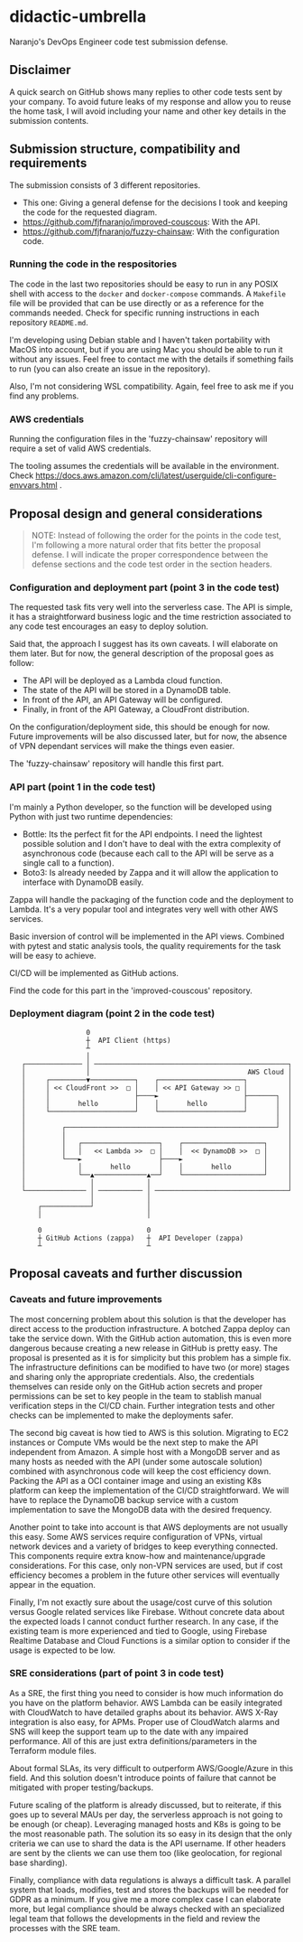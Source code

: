 # didactic-umbrella
Naranjo's DevOps Engineer code test submission defense.

## Disclaimer
A quick search on GitHub shows many replies to other code tests sent by your
company. To avoid future leaks of my response and allow you to reuse the home
task, I will avoid including your name and other key details in the submission
contents.

## Submission structure, compatibility and requirements
The submission consists of 3 different repositories.

* This one: Giving a general defense for the decisions I took and keeping the
code for the requested diagram.
* https://github.com/fjfnaranjo/improved-couscous: With the API.
* https://github.com/fjfnaranjo/fuzzy-chainsaw: With the configuration code.

### Running the code in the respositories
The code in the last two repositories should be easy to run in any POSIX shell
with access to the `docker` and `docker-compose` commands. A `Makefile` file
will be provided that can be use directly or as a reference for the commands
needed. Check for specific running instructions in each repository `README.md`.

I'm developing using Debian stable and I haven't taken portability with MacOS
into account, but if you are using Mac you should be able to run it without any
issues. Feel free to contact me with the details if something fails to run (you
can also create an issue in the repository).

Also, I'm not considering WSL compatibility. Again, feel free to ask me if you
find any problems.

### AWS credentials
Running the configuration files in the 'fuzzy-chainsaw' repository will require
a set of valid AWS credentials.

The tooling assumes the credentials will be available in the environment. Check
https://docs.aws.amazon.com/cli/latest/userguide/cli-configure-envvars.html .

## Proposal design and general considerations

> NOTE: Instead of following the order for the points in the code test, I'm
> following a more natural order that fits better the proposal defense. I will
> indicate the proper correspondence between the defense sections and the code
> test order in the section headers.

### Configuration and deployment part (point 3 in the code test)
The requested task fits very well into the serverless case. The API is simple,
it has a straightforward business logic and the time restriction associated to
any code test encourages an easy to deploy solution.

Said that, the approach I suggest has its own caveats. I will elaborate on them
later. But for now, the general description of the proposal goes as follow:

* The API will be deployed as a Lambda cloud function.
* The state of the API will be stored in a DynamoDB table.
* In front of the API, an API Gateway will be configured.
* Finally, in front of the API Gateway, a CloudFront distribution.

On the configuration/deployment side, this should be enough for now. Future
improvements will be also discussed later, but for now, the absence of VPN
dependant services will make the things even easier.

The 'fuzzy-chainsaw' repository will handle this first part.

### API part (point 1 in the code test)
I'm mainly a Python developer, so the function will be developed using Python
with just two runtime dependencies:

* Bottle: Its the perfect fit for the API endpoints. I need the lightest
possible solution and I don't have to deal with the extra complexity of
asynchronous code (because each call to the API will be serve as a single call
to a function).
* Boto3: Is already needed by Zappa and it will allow the application to
interface with DynamoDB easily.

Zappa will handle the packaging of the function code and the deployment to
Lambda. It's a very popular tool and integrates very well with other AWS
services.

Basic inversion of control will be implemented in the API views. Combined with
pytest and static analysis tools, the quality requirements for the task will be
easy to achieve.

CI/CD will be implemented as GitHub actions.

Find the code for this part in the 'improved-couscous' repository.

### Deployment diagram (point 2 in the code test)
```
                   0
                   ┼  API Client (https)
                   ┴
                   │
   ┌────────────── │ ────────────────────────────────────────────────┐
   │               │                                       AWS Cloud │
   │     ┌─────────▼───────────┐    ┌─────────────────────┐          │
   │     │ << CloudFront >>  □ │    │ << API Gateway >> □ │          │
   │     │                     ├────►                     ├───────┐  │
   │     │       hello         │    │       hello         │       │  │
   │     └─────────────────────┘    └─────────────────────┘       │  │
   │                                                              │  │
   │         ┌────────────────────────────────────────────────────┘  │
   │         │                                                       │
   │         │   ┌───────────────────┐    ┌────────────────────┐     │
   │         │   │   << Lambda >>  □ │    │  << DynamoDB >>  □ │     │
   │         └───►                   ├────►                    │     │
   │             │       hello       │    │       hello        │     │
   │             └──▲─────────────▲──┘    └────────────────────┘     │
   │                │             │                                  │
   └─────────────── │ ─────────── │ ─────────────────────────────────┘
                    │             │
       ┌────────────┘             │
       │                          │

       0                          0
       ┼ GitHub Actions (zappa)   ┼  API Developer (zappa)
       ┴                          ┴
```

## Proposal caveats and further discussion

### Caveats and future improvements
The most concerning problem about this solution is that the developer has
direct access to the production infrastructure. A botched Zappa deploy can take
the service down. With the GitHub action automation, this is even more
dangerous because creating a new release in GitHub is pretty easy. The proposal
is presented as it is for simplicity but this problem has a simple fix. The
infrastructure definitions can be modified to have two (or more) stages and
sharing only the appropriate credentials. Also, the credentials themselves can
reside only on the GitHub action secrets and proper permissions can be set to
key people in the team to stablish manual verification steps in the CI/CD
chain. Further integration tests and other checks can be implemented to make
the deployments safer.

The second big caveat is how tied to AWS is this solution. Migrating to EC2
instances or Compute VMs would be the next step to make the API independent
from Amazon. A simple host with a MongoDB server and as many hosts as needed
with the API (under some autoscale solution) combined with asynchronous code
will keep the cost efficiency down. Packing the API as a OCI container image
and using an existing K8s platform can keep the implementation of the CI/CD
straightforward. We will have to replace the DynamoDB backup service with a
custom implementation to save the MongoDB data with the desired frequency.

Another point to take into account is that AWS deployments are not usually this
easy. Some AWS services require configuration of VPNs, virtual network devices
and a variety of bridges to keep everything connected. This components require
extra know-how and maintenance/upgrade considerations. For this case, only
non-VPN services are used, but if cost efficiency becomes a problem in the
future other services will eventually appear in the equation.

Finally, I'm not exactly sure about the usage/cost curve of this solution
versus Google related services like Firebase. Without concrete data about the
expected loads I cannot conduct further research. In any case, if the existing
team is more experienced and tied to Google, using Firebase Realtime Database
and Cloud Functions is a similar option to consider if the usage is expected to
be low.

### SRE considerations (part of point 3 in code test)
As a SRE, the first thing you need to consider is how much information do you
have on the platform behavior. AWS Lambda can be easily integrated with
CloudWatch to have detailed graphs about its behavior. AWS X-Ray integration is
also easy, for APMs. Proper use of CloudWatch alarms and SNS will keep the
support team up to the date with any impaired performance. All of this are just
extra definitions/parameters in the Terraform module files.

About formal SLAs, its very difficult to outperform AWS/Google/Azure in this
field. And this solution doesn't introduce points of failure that cannot be
mitigated with proper testing/backups.

Future scaling of the platform is already discussed, but to reiterate, if this
goes up to several MAUs per day, the serverless approach is not going to be
enough (or cheap). Leveraging managed hosts and K8s is going to be the most
reasonable path. The solution its so easy in its design that the only criteria
we can use to shard the data is the API username. If other headers are sent by
the clients we can use them too (like geolocation, for regional base sharding).

Finally, compliance with data regulations is always a difficult task. A
parallel system that loads, modifies, test and stores the backups will be
needed for GDPR as a minimum. If you give me a more complex case I can
elaborate more, but legal compliance should be always checked with an
specialized legal team that follows the developments in the field and review
the processes with the SRE team.
